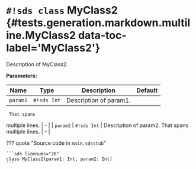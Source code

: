 # `#!sds class` MyClass2 {#tests.generation.markdown.multiline.MyClass2 data-toc-label='MyClass2'}

Description of MyClass2.

**Parameters:**

| Name | Type | Description | Default |
|------|------|-------------|---------|
| `param1` | `#!sds Int` | Description of param1.
     That spans
 multiple lines. | - |
| `param2` | `#!sds Int` | Description of param2.
     That spans
 multiple lines. | - |

??? quote "Source code in `main.sdsstub`"

    ```sds linenums="26"
    class MyClass2(param1: Int, param2: Int)
    ```

